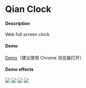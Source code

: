 # Qian Clock

#### Description
Web full screen clock

#### Demo
[Demo](https://demo.qianchia.com/web/clock/)（建议使用 Chrome 浏览器打开）

#### Demo effects

![][icon1]
![][icon2]
![][icon3]
![][icon4]







[icon1]: img/clock1.png
[icon2]: img/clock2.png
[icon3]: img/clock3.png
[icon4]: img/clock4.png
